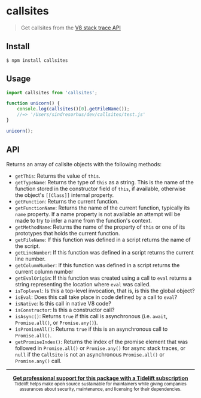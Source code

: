 # callsites

> Get callsites from the [V8 stack trace API](https://v8.dev/docs/stack-trace-api)

## Install

```
$ npm install callsites
```

## Usage

```js
import callsites from 'callsites';

function unicorn() {
	console.log(callsites()[0].getFileName());
	//=> '/Users/sindresorhus/dev/callsites/test.js'
}

unicorn();
```

## API

Returns an array of callsite objects with the following methods:

- `getThis`: Returns the value of `this`.
- `getTypeName`: Returns the type of `this` as a string. This is the name of the function stored in the constructor field of `this`, if available, otherwise the object's `[[Class]]` internal property.
- `getFunction`: Returns the current function.
- `getFunctionName`: Returns the name of the current function, typically its `name` property. If a name property is not available an attempt will be made to try to infer a name from the function's context.
- `getMethodName`: Returns the name of the property of `this` or one of its prototypes that holds the current function.
- `getFileName`: If this function was defined in a script returns the name of the script.
- `getLineNumber`: If this function was defined in a script returns the current line number.
- `getColumnNumber`: If this function was defined in a script returns the current column number
- `getEvalOrigin`: If this function was created using a call to `eval` returns a string representing the location where `eval` was called.
- `isToplevel`: Is this a top-level invocation, that is, is this the global object?
- `isEval`: Does this call take place in code defined by a call to `eval`?
- `isNative`: Is this call in native V8 code?
- `isConstructor`: Is this a constructor call?
- `isAsync()`: 	Returns `true` if this call is asynchronous (i.e. `await`, `Promise.all()`, or `Promise.any()`).
- `isPromiseAll()`: Returns `true` if this is an asynchronous call to `Promise.all()`.
- `getPromiseIndex()`: Returns the index of the promise element that was followed in `Promise.all()` or `Promise.any()` for async stack traces, or `null` if the `CallSite` is not an asynchronous `Promise.all()` or `Promise.any()` call.
	
	
---

<div align="center">
	<b>
		<a href="https://tidelift.com/subscription/pkg/npm-callsites?utm_source=npm-callsites&utm_medium=referral&utm_campaign=readme">Get professional support for this package with a Tidelift subscription</a>
	</b>
	<br>
	<sub>
		Tidelift helps make open source sustainable for maintainers while giving companies<br>assurances about security, maintenance, and licensing for their dependencies.
	</sub>
</div>
